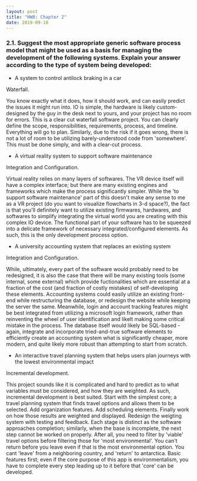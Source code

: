 ```yaml
---
layout: post
title: "HW8: Chapter 2"
date: 2019-09-10
---
```


### 2.1. Suggest the most appropriate generic software process model that might be used as a basis for managing the development of the following systems. Explain your answer according to the type of system being developed:

* A system to control antilock braking in a car

Waterfall.

You know exactly what it does, how it should work, and can easily predict the issues it might run into. IO is simple, the hardware is likely custom-designed by the guy in the desk next to yours, and your project has no room for errors. This is a clear cut waterfall software project. You can clearly define the scope, responsibilities, requirements, process, and timeline. Everything will go to plan. Similarly, due to the risk if it goes wrong, there is not a lot of room to be utilizing barely-understood code from 'somewhere'. This must be done simply, and with a clear-cut process.

* A virtual reality system to support software maintenance

Integration and Configuration.

Virtual reality relies on many layers of softwares. The VR device itself will have a complex interface; but there are many existing engines and frameworks which make the process significantly simpler. While the 'to support software maintenance' part of this doesn't make any sense to me as a VR project (do you want to visualize flowcharts in 3-d space?), the fact is that you'll definitely want to utilize existing firmwares, hardwares, and softwares to simplify integrating the virtual world you are creating with this complex IO device. The functional part of your software has to be squeezed into a delicate framework of necessary integrated/configured elements. As such, this is the only development process option.

* A university accounting system that replaces an existing system

Integration and Configuration.  

While, ultimately, every part of the software would probably need to be redesigned, it is also the case that there will be many existing tools (some internal, some external) which provide fuctionalities which are essential at a fraction of the cost (and fraction of costly mistakes) of self-developing these elements. Accounting systems could easily utilize an existing front-end while restructuring the database, or redesign the website while keeping the server the same. Meanwhile, login and account tracking features might be best integrated from utilizing a microsoft login framework, rather than reinventing the wheel of user identification and likelt making some critical mistake in the process. The database itself would likely be SQL-based - again, integrate and incorporate tried-and-true software elements to efficiently create an accounting system what is significantly cheaper, more modern, and quite likely more robust than attempting to start from scratch.

* An interactive travel planning system that helps users plan journeys with the lowest environmental impact

Incremental development.  

This project sounds like it is complicated and hard to predict as to what variables must be considered, and how they are weighted. As such, incremental development is best suited. Start with the simplest core; a travel planning system that finds travel options and allows them to be selected. Add organization features. Add scheduling elements. Finally work on how those results are weighted and displayed. Redesign the weigting system with testing and feedback. Each stage is distinct as the software approaches completion; similarly, when the base is incomplete, the next step cannot be worked on properly. After all, you need to filter by 'viable' travel options before filtering those for 'most environmental'. You can't return before you leave even if that is the most environmental option. You cant 'leave' from a neighboring country, and 'return' to antarctica. Basic features first; even if the core purpose of this app is environmentalism, you have to complete every step leading up to it before that 'core' can be developed.
